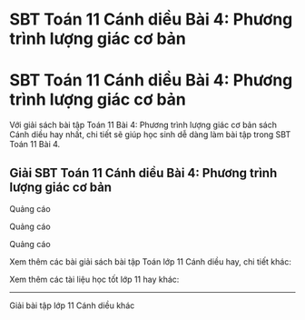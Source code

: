 # SBT Toán 11 Cánh diều Bài 4: Phương trình lượng giác cơ bản

# SBT Toán 11 Cánh diều Bài 4: Phương trình lượng giác cơ bản

Với giải sách bài tập Toán 11 Bài 4: Phương trình lượng giác cơ bản sách Cánh diều hay nhất, chi tiết sẽ giúp học sinh dễ dàng làm bài tập trong SBT Toán 11 Bài 4.

## Giải SBT Toán 11 Cánh diều Bài 4: Phương trình lượng giác cơ bản

Quảng cáo

Quảng cáo

Quảng cáo

Xem thêm các bài giải sách bài tập Toán lớp 11 Cánh diều hay, chi tiết khác:

Xem thêm các tài liệu học tốt lớp 11 hay khác:

* * *

Giải bài tập lớp 11 Cánh diều khác

